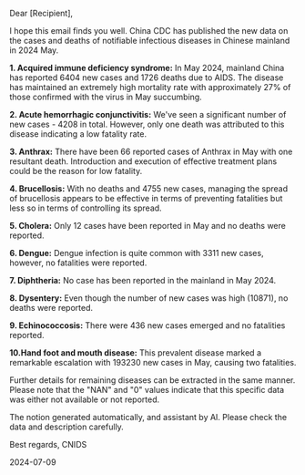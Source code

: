 Dear [Recipient],

I hope this email finds you well. China CDC has published the new data on the cases and deaths of notifiable infectious diseases in Chinese mainland in 2024 May.

**1. Acquired immune deficiency syndrome:** In May 2024, mainland China has reported 6404 new cases and 1726 deaths due to AIDS. The disease has maintained an extremely high mortality rate with approximately 27% of those confirmed with the virus in May succumbing.

**2. Acute hemorrhagic conjunctivitis:** We've seen a significant number of new cases - 4208 in total. However, only one death was attributed to this disease indicating a low fatality rate.

**3. Anthrax:** There have been 66 reported cases of Anthrax in May with one resultant death. Introduction and execution of effective treatment plans could be the reason for low fatality.

**4. Brucellosis:** With no deaths and 4755 new cases, managing the spread of brucellosis appears to be effective in terms of preventing fatalities but less so in terms of controlling its spread.

**5. Cholera:**  Only 12 cases have been reported in May and no deaths were reported.

**6. Dengue:** Dengue infection is quite common with 3311 new cases, however, no fatalities were reported.

**7. Diphtheria:** No case has been reported in the mainland in May 2024.

**8. Dysentery:** Even though the number of new cases was high (10871), no deaths were reported.

**9. Echinococcosis:** There were 436 new cases emerged and no fatalities reported.

**10.Hand foot and mouth disease:** This prevalent disease marked a remarkable escalation with 193230 new cases in May, causing two fatalities. 

Further details for remaining diseases can be extracted in the same manner. Please note that the "NAN" and "0" values indicate that this specific data was either not available or not reported.


The notion generated automatically, and assistant by AI. Please check the data and description carefully.

Best regards,
CNIDS

2024-07-09

